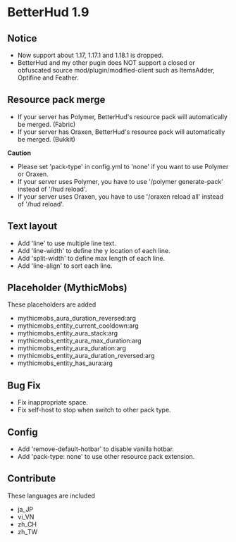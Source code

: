 # BetterHud 1.9

## Notice
- Now support about 1.17, 1.17.1 and 1.18.1 is dropped.
- BetterHud and my other pugin does NOT support a closed or obfuscated source mod/plugin/modified-client such as ItemsAdder, Optifine and Feather.

## Resource pack merge

- If your server has Polymer, BetterHud's resource pack will automatically be merged. (Fabric)
- If your server has Oraxen, BetterHud's resource pack will automatically be merged. (Bukkit)

**Caution**
- Please set 'pack-type' in config.yml to 'none' if you want to use Polymer or Oraxen.
- If your server uses Polymer, you have to use '/polymer generate-pack' instead of '/hud reload'.
- If your server uses Oraxen, you have to use '/oraxen reload all' instead of '/hud reload'.

## Text layout

- Add 'line' to use multiple line text.
- Add 'line-width' to define the y location of each line.
- Add 'split-width' to define max length of each line.
- Add 'line-align' to sort each line.

## Placeholder (MythicMobs)
These placeholders are added
- mythicmobs_aura_duration_reversed:arg
- mythicmobs_entity_current_cooldown:arg
- mythicmobs_entity_aura_stack:arg
- mythicmobs_entity_aura_max_duration:arg
- mythicmobs_entity_aura_duration:arg
- mythicmobs_entity_aura_duration_reversed:arg
- mythicmobs_entity_has_aura:arg

## Bug Fix
- Fix inappropriate space.
- Fix self-host to stop when switch to other pack type.

## Config

- Add 'remove-default-hotbar' to disable vanilla hotbar.
- Add 'pack-type: none' to use other resource pack extension.

## Contribute
These languages are included
- ja_JP
- vi_VN
- zh_CH
- zh_TW